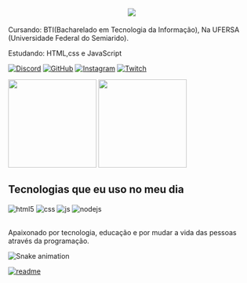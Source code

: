
<h1 align="center">
<img src="https://readme-typing-svg.herokuapp.com/?font=Righteous&size=35&center=true&vCenter=true&width=500&height=70&duration=4000&lines=Olá!+Eu+Sou+o+Pedro+Damião;👋;" />
</h1>
Cursando: BTI(Bacharelado em Tecnologia da Informação), Na UFERSA (Universidade Federal do Semiarido).

Estudando: HTML,css e JavaScript

[![Discord](https://img.shields.io/badge/Discord-7289DA?style=for-the-badge&logo=discord&logoColor=white)](https://www.discord.com/#2696)
[![GitHub](https://img.shields.io/badge/GitHub-100000?style=for-the-badge&logo=github&logoColor=white)](https://www.github.com/pedrodamiaoluz)
[![Instagram](https://img.shields.io/badge/Instagram-E4405F?style=for-the-badge&logo=instagram&logoColor=white)](https://instagram.com/intercessores_pedro)
[![Twitch](https://img.shields.io/badge/Twitch-9146FF?style=for-the-badge&logo=twitch&logoColor=white)](https://twitch.tv/@pedroluzzz28)

<div style="display: inline_block">
  <img height="180em" src="https://github-readme-stats.vercel.app/api?username=pedrodamiaoluz&show_icons=true&theme=dracula"/>
  <img height="180em" src="https://github-readme-stats.vercel.app/api/top-langs/?username=pedrodamiaoluz&layout=compact&langs_count=16&theme=dracula"/>
</div>
  
## Tecnologias que eu uso no meu dia

<div style="display: inline_block">
  <img align="center" alt="html5" src="https://img.shields.io/badge/HTML5-E34F26?style=for-the-badge&logo=html5&logoColor=white" />
  <img align="center" alt="css" src="https://img.shields.io/badge/CSS3-1572B6?style=for-the-badge&logo=css3&logoColor=white" />
  <img align="center" alt="js" src="https://img.shields.io/badge/JavaScript-F7DF1E?style=for-the-badge&logo=javascript&logoColor=black" />
  <img align="center" alt="nodejs" src="https://img.shields.io/badge/Node.js-43853D?style=for-the-badge&logo=node.js&logoColor=white" />
</div><br/>

Apaixonado por tecnologia, educação e por mudar a vida das pessoas através da programação.

![Snake animation](https://github.com/pedrodamiaoluz/pedrodamiaoluz/blob/output/github-contribution-grid-snake.svg)

[![readme](https://github-readme-stats.vercel.app/api/pin/?username=pedrodamiaoluz&repo=pedrodamiaoluz&theme=react)](https://github.com/pedrodamiaoluz/pedrodamiaoluz)
